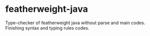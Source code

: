 # featherweight-java

Type-checker of featherweight java without parse and main codes. Finishing syntax and typing rules codes.
